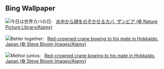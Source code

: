 ## Bing Wallpaper
![](https://www.bing.com/th?id=OHR.HippopotamusDay_JA-JP7192785124_UHD.jpg&w=1000)今日は世界カバの日:&nbsp;&ensp;[水中から顔をのぞかせるカバ, ザンビア (© Nature Picture Library/Alamy)](https://www.bing.com/th?id=OHR.HippopotamusDay_JA-JP7192785124_UHD.jpg)
<br><br/>
![](https://www.bing.com/th?id=OHR.BowingCrane_EN-GB2663827319_UHD.jpg&w=1000)Better together:&nbsp;&ensp;[Red-crowned crane bowing to his mate in Hokkaido, Japan (© Steve Bloom Images/Alamy)](https://www.bing.com/th?id=OHR.BowingCrane_EN-GB2663827319_UHD.jpg)
<br><br/>
![](https://www.bing.com/th?id=OHR.BowingCrane_PT-BR4236124881_UHD.jpg&w=1000)Melhor juntos:&nbsp;&ensp;[Red-crowned crane bowing to his mate in Hokkaido, Japan (© Steve Bloom Images/Alamy)](https://www.bing.com/th?id=OHR.BowingCrane_PT-BR4236124881_UHD.jpg)
<br><br/>
